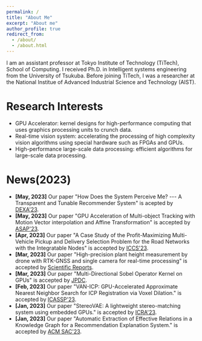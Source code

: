 ```yaml
---
permalink: /
title: "About Me"
excerpt: "About me"
author_profile: true
redirect_from: 
  - /about/
  - /about.html
---
```


I am an assistant professor at Tokyo Institute of Technology (TiTech), School of Computing. I received Ph.D. in Intelligent systems engineering from the University of Tsukuba. Before joining TiTech, I was a researcher at the National Institue of Advanced Industrial Science and Technology (AIST).

Research Interests 
======
* GPU Accelerator: kernel designs for high-performance computing that uses graphics processing units to crunch data.
* Real-time vision system: accelerating the processing of high complexity vision algorithms using special hardware such as FPGAs and GPUs.
* High-performance large-scale data processing: efficient algorithms for large-scale data processing.

News(2023) 
======
* **[May, 2023]** Our paper "How Does the System Perceive Me? --- A Transparent and Tunable Recommender System" is acepted by [DEXA'23](https://www.dexa.org/node/97).
* **[May, 2023]** Our paper "GPU Acceleration of Multi-object Tracking with Motion Vector interpolation and Affine Transformation" is accepted by [ASAP'23](https://www.asap2023.org/).
* **[Apr, 2023]** Our paper "A Case Study of the Profit-Maximizing Multi-Vehicle Pickup and Delivery Selection Problem for the Road Networks with the Integratable Nodes" is accepted by [ICCS'23](https://www.iccs-meeting.org/iccs2023/).
* **[Mar, 2023]** Our paper "High-precision plant height measurement by drone with RTK-GNSS and single camera for real-time processing" is accepted by [Scientific Reports](https://www.nature.com/srep/?gclid=Cj0KCQjw8e-gBhD0ARIsAJiDsaWLS0GQTXEuyE7T8oiVjFwN0URCmeQmlmbRlnDv7pPXY8dHax6lKHIaAjH7EALw_wcB).
* **[Mar, 2023]** Our paper "Multi-Directional Sobel Operator Kernel on GPUs" is accepted by [JPDC](https://www.sciencedirect.com/journal/journal-of-parallel-and-distributed-computing).
* **[Feb, 2023]** Our paper "VAN-ICP: GPU-Accelerated Approximate Nearest Neighbor Search for ICP Registration via Voxel Dilation." is accepted by [ICASSP'23](https://2023.ieeeicassp.org/).
* **[Jan, 2023]** Our paper "StereoVAE: A lightweight stereo-matching system using embedded GPUs." is accepted by [ICRA'23](https://www.icra2023.org/).
* **[Jan, 2023]** Our paper "Automatic Extraction of Effective Relations in a Knowledge Graph for a Recommendation Explanation System." is accepted by [ACM SAC'23](https://www.sigapp.org/sac/sac2023/index.html).


